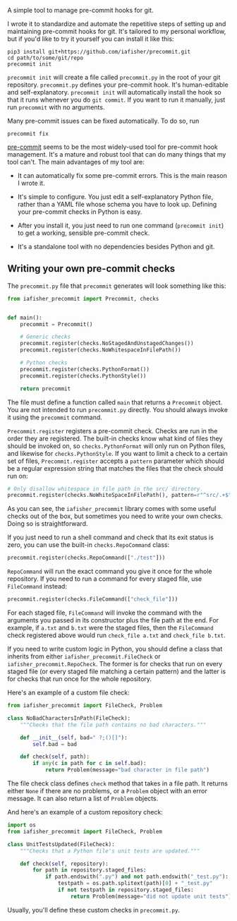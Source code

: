 A simple tool to manage pre-commit hooks for git.

I wrote it to standardize and automate the repetitive steps of setting up and maintaining pre-commit hooks for git. It's tailored to my personal workflow, but if you'd like to try it yourself you can install it like this:

```shell
pip3 install git+https://github.com/iafisher/precommit.git
cd path/to/some/git/repo
precommit init
```

`precommit init` will create a file called `precommit.py` in the root of your git repository. `precommit.py` defines your pre-commit hook. It's human-editable and self-explanatory. `precommit init` will automatically install the hook so that it runs whenever you do `git commit`. If you want to run it manually, just run `precommit` with no arguments.

Many pre-commit issues can be fixed automatically. To do so, run

```shell
precommit fix
```

[pre-commit](https://pre-commit.com/) seems to be the most widely-used tool for pre-commit hook management. It's a mature and robust tool that can do many things that my tool can't. The main advantages of my tool are:

- It can automatically fix some pre-commit errors. This is the main reason I wrote it.

- It's simple to configure. You just edit a self-explanatory Python file, rather than a YAML file whose schema you have to look up. Defining your pre-commit checks in Python is easy.

- After you install it, you just need to run one command (`precommit init`) to get a working, sensible pre-commit check.

- It's a standalone tool with no dependencies besides Python and git.


## Writing your own pre-commit checks
The `precommit.py` file that `precommit` generates will look something like this:

```python
from iafisher_precommit import Precommit, checks


def main():
    precommit = Precommit()

    # Generic checks
    precommit.register(checks.NoStagedAndUnstagedChanges())
    precommit.register(checks.NoWhitespaceInFilePath())

    # Python checks
    precommit.register(checks.PythonFormat())
    precommit.register(checks.PythonStyle())

    return precommit
```

The file must define a function called `main` that returns a `Precommit` object. You are not intended to run `precommit.py` directly. You should always invoke it using the `precommit` command.

`Precommit.register` registers a pre-commit check. Checks are run in the order they are registered. The built-in checks know what kind of files they should be invoked on, so `checks.PythonFormat` will only run on Python files, and likewise for `checks.PythonStyle`. If you want to limit a check to a certain set of files, `Precommit.register` accepts a `pattern` parameter which should be a regular expression string that matches the files that the check should run on:

```python
# Only disallow whitespace in file path in the src/ directory.
precommit.register(checks.NoWhiteSpaceInFilePath(), pattern=r"^src/.+$")
```

As you can see, the `iafisher_precommit` library comes with some useful checks out of the box, but sometimes you need to write your own checks. Doing so is straightforward.

If you just need to run a shell command and check that its exit status is zero, you can use the built-in `checks.RepoCommand` class:

```python
precommit.register(checks.RepoCommand(["./test"]))
```

`RepoCommand` will run the exact command you give it once for the whole repository. If you need to run a command for every staged file, use `FileCommand` instead:

```python
precommit.register(checks.FileCommand(["check_file"]))
```

For each staged file, `FileCommand` will invoke the command with the arguments you passed in its constructor plus the file path at the end. For example, if `a.txt` and `b.txt` were the staged files, then the `FileCommand` check registered above would run `check_file a.txt` and `check_file b.txt`.

If you need to write custom logic in Python, you should define a class that inherits from either `iafisher_precommit.FileCheck` or `iafisher_precommit.RepoCheck`. The former is for checks that run on every staged file (or every staged file matching a certain pattern) and the latter is for checks that run once for the whole repository.

Here's an example of a custom file check:

```python
from iafisher_precommit import FileCheck, Problem

class NoBadCharactersInPath(FileCheck):
    """Checks that the file path contains no bad characters."""

    def __init__(self, bad=" ?;()[]"):
        self.bad = bad

    def check(self, path):
        if any(c in path for c in self.bad):
            return Problem(message="bad character in file path")
```

The file check class defines `check` method that takes in a file path. It returns either `None` if there are no problems, or a `Problem` object with an error message. It can also return a list of `Problem` objects.

And here's an example of a custom repository check:

```python
import os
from iafisher_precommit import FileCheck, Problem

class UnitTestsUpdated(FileCheck):
    """Checks that a Python file's unit tests are updated."""

    def check(self, repository):
        for path in repository.staged_files:
            if path.endswith(".py") and not path.endswith("_test.py"):
                testpath = os.path.splitext(path)[0] + "_test.py"
                if not testpath in repository.staged_files:
                    return Problem(message="did not update unit tests")
```

Usually, you'll define these custom checks in `precommit.py`.

